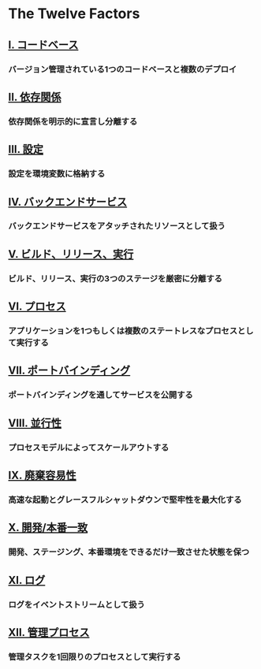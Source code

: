 The Twelve Factors
==================

## [I. コードベース](./codebase)

### バージョン管理されている1つのコードベースと複数のデプロイ

## [II. 依存関係](./dependencies)

### 依存関係を明示的に宣言し分離する

## [III. 設定](./config)

### 設定を環境変数に格納する

## [IV. バックエンドサービス](./backing-services)

### バックエンドサービスをアタッチされたリソースとして扱う

## [V. ビルド、リリース、実行](./build-release-run)

### ビルド、リリース、実行の3つのステージを厳密に分離する

## [VI. プロセス](./processes)

### アプリケーションを1つもしくは複数のステートレスなプロセスとして実行する

## [VII. ポートバインディング](./port-binding)

### ポートバインディングを通してサービスを公開する

## [VIII. 並行性](./concurrency)

### プロセスモデルによってスケールアウトする

## [IX. 廃棄容易性](./disposability)

### 高速な起動とグレースフルシャットダウンで堅牢性を最大化する

## [X. 開発/本番一致](./dev-prod-parity)

### 開発、ステージング、本番環境をできるだけ一致させた状態を保つ

## [XI. ログ](./logs)

### ログをイベントストリームとして扱う

## [XII. 管理プロセス](./admin-processes)

### 管理タスクを1回限りのプロセスとして実行する
